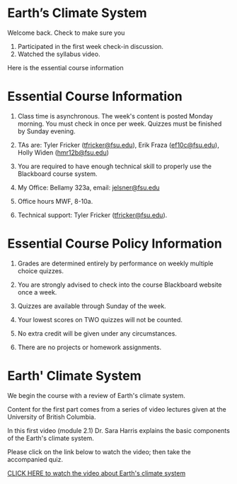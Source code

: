 Earth’s Climate System
======================

Welcome back. Check to make sure you

1. Participated in the first week check-in discussion.
2. Watched the syllabus video.

Here is the essential course information

Essential Course Information
============================

1. Class time is asynchronous. The week's content is posted Monday morning. You must check in once per week. Quizzes must be finished by Sunday evening.

2. TAs are: Tyler Fricker (tfricker@fsu.edu), Erik Fraza (ef10c@fsu.edu), Holly Widen (hmr12b@fsu.edu)

3. You are required to have enough technical skill to properly use the Blackboard course system.

4. My Office: Bellamy 323a, email: jelsner@fsu.edu

5. Office hours MWF, 8-10a.

6. Technical support: Tyler Fricker (tfricker@fsu.edu).

Essential Course Policy Information
===================================

1. Grades are determined entirely by performance on weekly multiple choice quizzes.

2. You are strongly advised to check into the course Blackboard website once a week.

3. Quizzes are available through Sunday of the week.

4. Your lowest scores on TWO quizzes will not be counted.

5. No extra credit will be given under any circumstances.

6. There are no projects or homework assignments.

Earth' Climate System
=====================
We begin the course with a review of Earth's climate system. 

Content for the first part comes from a series of video lectures given at the University of British Columbia.

In this first video (module 2.1) Dr. Sara Harris explains the basic components of the Earth's climate system. 

Please click on the link below to watch the video; then take the accompanied quiz.

[CLICK HERE to watch the video about Earth's climate system](https://youtu.be/nW-s8KXKlzQ)
